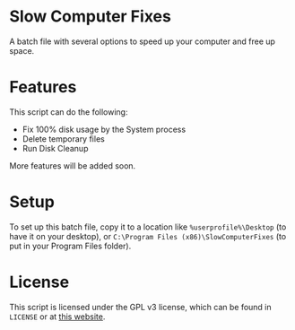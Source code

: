 # Slow Computer Fixes
A batch file with several options to speed up your computer and free up space.

# Features
This script can do the following:
 - Fix 100% disk usage by the System process
 - Delete temporary files
 - Run Disk Cleanup
 
 More features will be added soon.

# Setup
To set up this batch file, copy it to a location like
`%userprofile%\Desktop` (to have it on your desktop), or
`C:\Program Files (x86)\SlowComputerFixes` (to put in your Program Files folder).

# License
This script is licensed under the GPL v3 license, which can be found in `LICENSE` or at [this website](https://www.gnu.org/licenses/gpl-3.0.en.html).
